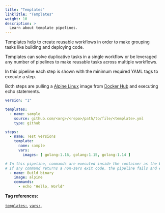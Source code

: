 ```yaml
---
title: "Templates"
linkTitle: "Templates"
weight: 10
description: >
  Learn about template pipelines.
---
```


Templates help to create reusable workflows in order to make grouping tasks like building and deploying code.

Templates can solve duplicative tasks in a single workflow or be leveraged any number of pipelines to make reusable tasks across multiple workflows.

In this pipeline each step is shown with the minimum required YAML tags to execute a step. 

Both steps are pulling a [Alpine Linux](https://alpinelinux.org/) image from [Docker Hub](https://hub.docker.com/) and executing echo statements.  

<!-- section break -->

```yaml
version: "1"

templates:
  - name: sample
    source: github.com/<org>/<repo>/path/to/file/<template>.yml
    type: github

steps:
  - name: Test versions
    template:
      name: sample
      vars:
        images: [ golang:1.16, golang:1.15, golang:1.14 ]

# In this pipeline, commands are executed inside the container as the Entrypoint.
# If any command returns a non-zero exit code, the pipeline fails and exits.
  - name: Build binary
    image: alpine
    commands:
      - echo "Hello, World"        
```

<!-- section break -->

**Tag references:**

[`templates:`](/docs/reference/yaml/templates), [`vars:`](/docs/reference/yaml/steps/#the-template-tag), 